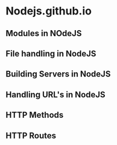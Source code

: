# Nodejs.github.io
<h2>Modules in NOdeJS</h2>
<h2>File handling in NodeJS</h2>
<h2>Building Servers in NodeJS</h2>
<h2>Handling URL's in NodeJS</h2>
<h2>HTTP Methods</h2>
<h2>HTTP Routes</h2>


